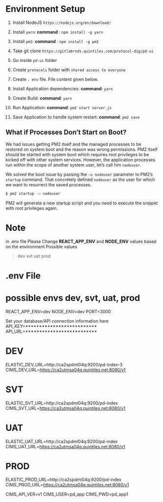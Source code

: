# Environment Setup

1. Install NodeJS
		`https://nodejs.org/en/download/`

2. Install `yarn`: 
		**command** : `npm install -g yarn`

3. Install `pm2`: 
		**command** : `npm install -g pm2`

4. Take git clone
		`https://gitlabrnds.quintiles.com/protocol-dig/pd-ui`

5. Go inside `pd-ui` folder

6. Create `protocols` folder with `shared access to everyone`

7. Create `. env` file. File content given below.

8. Install Application dependencies: 
		**command**: `yarn`

9. Create Build: 
		**command**: `yarn` 

10. Run Application: 
		**command**: `pm2 start server.js` 

11. Save Application to handle system restart: 
		**command**: `pm2 save` 

## What if Processes Don’t Start on Boot?

We had issues getting PM2 itself and the managed processes to be restored on system boot and the reason was wrong permissions. PM2 itself should be started with system boot which requires root privileges to be kicked off with other system services. However, the application processes run within the scope of another system user, let’s call him  `nodeuser`.

We solved the boot issue by passing the  `-u nodeuser`  parameter to PM2’s  `startup`  command. That concretely defined  `nodeuser`  as the user for which we want to resurrect the saved processes.

```bash
$ pm2 startup -u nodeuser

```

PM2 will generate a new startup script and you need to execute the snippet with root privileges again.

# Note
in .env file Please Change 
**REACT_APP_ENV** and **NODE_ENV** values based on the environment
Possible values
>dev
>svt
>uat
>prod

# .env File

# possible envs dev, svt, uat, prod
REACT_APP_ENV=dev
NODE_ENV=dev
PORT=3000

Set your database/API connection information here
API_KEY=**************************
API_URL=**************************

# DEV
ELASTIC_DEV_URL=http://ca2spdml04q:9200/pd-index-3
CIMS_DEV_URL=https://ca2utmsa04q.quintiles.net:8080/v1

# SVT
ELASTIC_SVT_URL=http://ca2spdml04q:9200/pd-index
CIMS_SVT_URL=https://ca2utmsa04q.quintiles.net:8080/v1

# UAT
ELASTIC_UAT_URL=http://ca2spdml04q:9200/pd-index
CIMS_UAT_URL=https://ca2utmsa04q.quintiles.net:8080/v1

# PROD
ELASTIC_PROD_URL=http://ca2spdml04q:9200/pd-index
CIMS_PROD_URL=https://ca2utmsa04q.quintiles.net:8080/v1

CIMS_API_VER=v1
CIMS_USER=pd_app
CIMS_PWD=pd_app1

